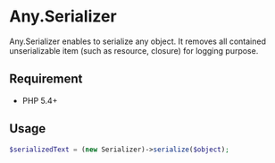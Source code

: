 Any.Serializer
===============

Any.Serializer enables to serialize any object. It removes all contained unserializable item (such as resource, closure) for logging purpose.

Requirement
-----------

 * PHP 5.4+

Usage
-----
```php
$serializedText = (new Serializer)->serialize($object);
```
